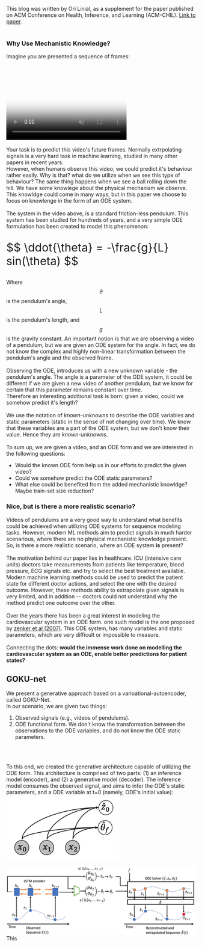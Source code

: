 <script id="MathJax-script" async src="https://cdn.jsdelivr.net/npm/mathjax@3/es5/tex-mml-chtml.js"></script>

This blog was written by Ori Linial, as a supplement for the paper published on ACM Conference on Health, Inference, and Learning (ACM-CHIL). [Link to paper](https://arxiv.org/abs/2003.10775). 
<br>
<br>

### Why Use Mechanistic Knowledge?
Imagine you are presented a sequence of frames:

<video src="pendulum.mp4" poster="poster.jpg" width="320" height="200" autoplay muted loop preload=auto></video>

Your task is to predict this video's future frames. Normally extrpolating signals is a very hard task in machine learning, studied in many other papers in recent years.
<br>
However, when humans observe this video, we could predict it's behaviour rather easily. 
Why is that? what do we utilize when we see this type of behaviour?
The same thing happens when we see a ball rolling down the hill. We have some knowlege about the physical mechanism we observe. This knowldge could come in many ways, but in this paper we choose to focus on knowlenge in the form of an ODE system.
<br>
<br>
The system in the video above, is a standard friction-less pendulum. This system has been studied for hundreds of years, and a very simple ODE formulation has been created to model this phenomenon:

<p style="font-size:30px">
$$ \ddot{\theta} = -\frac{g}{L} sin(\theta) $$
</p>

Where $$\theta$$ is the pendulum's angle, $$L$$ is the pendulum's length, and $$g$$ is the gravity constant. An important notion is that we are observing a video of a pendulum, but we are given an ODE system for the angle. In fact, we do not know the complex and highly non-linear transformation between the pendulum's angle and the observed frame.
<br>
<br>
Observing the ODE, introduces us with a new unknown variable - the pendulum's angle. The angle is a parameter of the ODE system, it could be different if we are given a new video of another pendulum, but we know for certain that this parameter remains constant over time. <br>
Therefore an interesting additional task is born: given a video, could we somehow predict it's length?
<br>
<br>
We use the notation of _known-unknowns_ to describe the ODE variables and static parameters (static in the sense of not changing over time). We know that these variables are a part of the ODE system, but we don't know their value. Hence they are _known-unknowns_.
<br>
<br>
To sum up, we are given a video, and an ODE form and we are interested in the following questions:
- Would the known ODE form help us in our efforts to predict the given video?
- Could we somehow predict the ODE static parameters?
- What else could be benefited from the added mechanistic knowldge? Maybe train-set size reduction?

### Nice, but is there a more realistic scenario?
Videos of pendulums are a very good way to understand what benefits could be achieved when utilizing ODE systems for sequence modeling tasks.
However, modern ML methods aim to predict signals in much harder scenarious, where there are no physical mechanistic knowledge present. <br>
So, is there a more realistic scenario, where an ODE system **is** present?
<br>
<br>
The motivation behind our paper lies in healthcare. ICU (intensive care units) doctors take measurements from patients like temperature, blood pressure, ECG signals etc. and try to select the best treatment available. Modern machine learning methods could be used to predict the patient state for different doctor actions, and select the one with the desired outcome. However, these methods ability to extrapolate given signals is very limited, and in addition -- doctors could not understand why the method predict one outcome over the other.
<br>
<br>
Over the years there has been a great interest in modeling the cardiovascular system in an ODE form. one such model is the one proposed by [zenker et al (2007)](https://journals.plos.org/ploscompbiol/article?id=10.1371/journal.pcbi.0030204). This ODE system, has many variables and static parameters, which are very difficult or impossible to measure. 
<br>
<br>
Connecting the dots: **would the immense work done on modelling the cardiovascular system as an ODE, enable better predictions for patient states?**

## GOKU-net
We present a generative approach based on a varioational-autoencoder, called GOKU-Net. <br>
In our scenario, we are given two things:
1. Observed signals (e.g., videos of pendulums).
2. ODE functional form.
We don't know the transformation between the observations to the ODE variables, and do not know the ODE static parameters.
<br>
<br>

To this end, we created the generative architecture capable of utilizing the ODE form. 
This architecture is comprised of two parts: (1) an inference model (encoder), and (2) a generative model (decoder).
The inference model consumes the observed signal, and aims to infer the ODE's static parameters, and a ODE variable at t=0 (namely, ODE's initial value):
<img src="inference_model.png" align="middle" width=300>

<img src="model.png" align="middle" width=800>
This 

